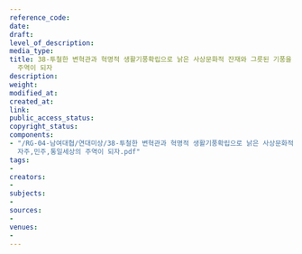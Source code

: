 ```yaml
---
reference_code: 
date: 
draft: 
level_of_description: 
media_type: 
title: 38-투철한 변혁관과 혁명적 생활기풍확립으로 낡은 사상문화적 잔재와 그릇된 기풍을 청산하고 정치사상적 풍모를 드높여 자주,민주,통일세상의
  주역이 되자
description: 
weight: 
modified_at: 
created_at: 
link: 
public_access_status: 
copyright_status: 
components:
- "/RG-04-남여대협/연대미상/38-투철한 변혁관과 혁명적 생활기풍확립으로 낡은 사상문화적 잔재와 그릇된 기풍을 청산하고 정치사상적 풍모를 드높여
  자주,민주,통일세상의 주역이 되자.pdf"
tags:
- 
creators:
- 
subjects:
- 
sources:
- 
venues:
- 
---
```

